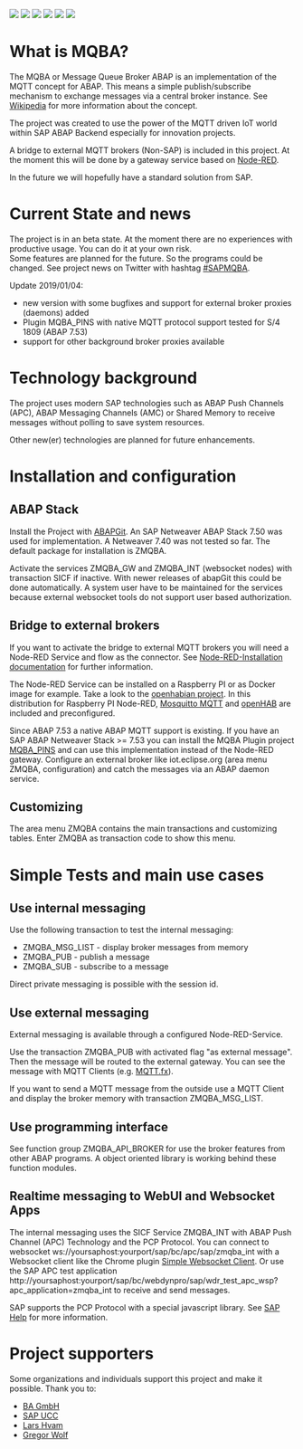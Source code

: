 ![](https://img.shields.io/github/languages/top/mdjoerg/mqba.svg?style=flat)
![](https://img.shields.io/github/last-commit/mdjoerg/mqba.svg?style=flat)
![](https://img.shields.io/github/issues-raw/mdjoerg/mqba.svg?style=flat)
![](https://img.shields.io/github/languages/code-size/mdjoerg/mqba.svg?style=flat)
![](https://img.shields.io/github/repo-size/mdjoerg/mqba.svg?style=flat)
![](https://img.shields.io/twitter/url/http/twitter.com/hashtag/sapmqba.svg?style=social)

# What is MQBA?

The MQBA or Message Queue Broker ABAP is an implementation of the MQTT concept for ABAP. This means a simple publish/subscribe mechanism to exchange messages via a central broker instance. See [Wikipedia](https://en.wikipedia.org/wiki/MQTT) for more information about the concept.

The project was created to use the power of the MQTT driven IoT world within SAP ABAP Backend especially for innovation projects.

A bridge to external MQTT brokers (Non-SAP) is included in this project. At the moment this will be done by a gateway service based on [Node-RED](https://nodered.org/).

In the future we will hopefully have a standard solution from SAP.

# Current State and news

The project is in an beta state. At the moment there are no experiences with productive usage. You can do it at your own risk.  
Some features are planned for the future. So the programs could be changed.
See project news on Twitter with hashtag [#SAPMQBA](https://twitter.com/hashtag/SAPMQBA).

Update 2019/01/04:
- new version with some bugfixes and support for external broker proxies (daemons) added
- Plugin MQBA_PINS with native MQTT protocol support tested for S/4 1809 (ABAP 7.53)
- support for other background broker proxies available


# Technology background

The project uses modern SAP technologies such as ABAP Push Channels (APC), ABAP Messaging Channels (AMC) or Shared Memory to receive messages without polling to save system resources.

Other new(er) technologies are planned for future enhancements.

# Installation and configuration
## ABAP Stack

Install the Project with [ABAPGit](http://abapgit.org).
An SAP Netweaver ABAP Stack 7.50 was used for implementation. A Netweaver 7.40 was not tested so far. The default package for installation is ZMQBA.

Activate the services ZMQBA_GW and ZMQBA_INT (websocket nodes) with transaction SICF if inactive. With newer releases of abapGit this could be done automatically. A system user have to be maintained for the services because external websocket tools do not support user based authorization.

## Bridge to external brokers

If you want to activate the bridge to external MQTT brokers you will need a Node-RED Service and flow as the connector. See [Node-RED-Installation documentation](nodered/README.md) for further information.

The Node-RED Service can be installed on a Raspberry PI or as Docker image for example. Take a look to the [openhabian project](https://github.com/openhab/openhabian). In this distribution for Raspberry PI Node-RED, [Mosquitto MQTT](https://www.mosquitto.org/) and [openHAB](https://www.openhab.org/) are included and preconfigured.

Since ABAP 7.53 a native ABAP MQTT support is existing. If you have an SAP ABAP Netweaver Stack >= 7.53 you can install the MQBA Plugin project [MQBA_PINS](https://github.com/MDJoerg/MQBA_PINS) and can use this implementation instead of the Node-RED gateway. Configure an external broker like iot.eclipse.org (area menu ZMQBA, configuration) and catch the messages via an ABAP daemon service.   

## Customizing

The area menu ZMQBA contains the main transactions and customizing tables.
Enter ZMQBA as transaction code to show this menu.

# Simple Tests and main use cases
## Use internal messaging

Use the following transaction to test the internal messaging:
- ZMQBA_MSG_LIST - display broker messages from memory
- ZMQBA_PUB      - publish a message
- ZMQBA_SUB      - subscribe to a message

Direct private messaging is possible with the session id.

## Use external messaging

External messaging is available through a configured Node-RED-Service.

Use the transaction ZMQBA_PUB with activated flag "as external message". Then the message will be routed to the external gateway. You can see the message with MQTT Clients (e.g. [MQTT.fx](http://www.mqttfx.org/)).

If you want to send a MQTT message from the outside use a MQTT Client and display the broker memory with transaction ZMQBA_MSG_LIST.

## Use programming interface

See function group ZMQBA_API_BROKER for use the broker features from other ABAP programs. A object oriented library is working behind these function modules.

## Realtime messaging to WebUI and Websocket Apps

The internal messaging uses the SICF Service ZMQBA_INT with ABAP Push Channel (APC) Technology and the PCP Protocol. You can connect to websocket ws://yoursaphost:yourport/sap/bc/apc/sap/zmqba_int with a Websocket client like the Chrome plugin [Simple Websocket Client](https://chrome.google.com/webstore/search/simple%20websocket%20client). Or use the SAP APC test application http://yoursaphost:yourport/sap/bc/webdynpro/sap/wdr_test_apc_wsp?apc_application=zmqba_int to receive and send messages.

SAP supports the PCP Protocol with a special javascript library. See [SAP Help](https://help.sap.com/doc/abapdocu_752_index_htm/7.52/en-US/abenpcp.htm) for more information.

# Project supporters

Some organizations and individuals support this project and make it possible. Thank you to:
- [BA GmbH](https://www.ba-gmbh.com/)
- [SAP UCC](http://www.sap-ucc.com/)
- [Lars Hvam](https://github.com/larshp)
- [Gregor Wolf](https://twitter.com/wolf_gregor)
